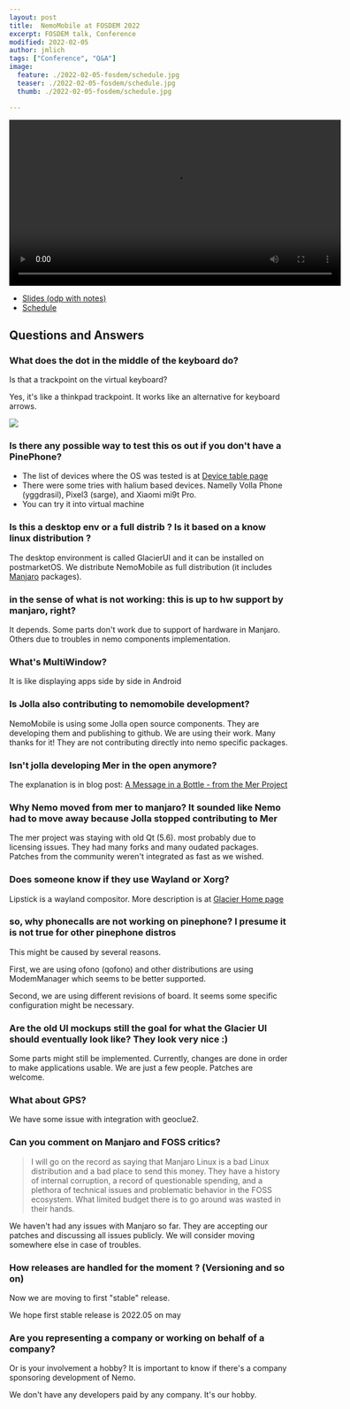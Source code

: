 ```yaml
---
layout: post
title:  NemoMobile at FOSDEM 2022
excerpt: FOSDEM talk, Conference
modified: 2022-02-05
author: jmlich
tags: ["Conference", "Q&A"]
image:
  feature: ./2022-02-05-fosdem/schedule.jpg
  teaser: ./2022-02-05-fosdem/schedule.jpg
  thumb: ./2022-02-05-fosdem/schedule.jpg

---
```


<video width="600" style="width: 600px !important" controls>
  <source src="https://video.fosdem.org/2022/D.mobile/mobile_nemomobile.mp4" type="video/mp4">
  <source src="https://video.fosdem.org/2022/D.mobile/mobile_nemomobile.webm" type="video/webm">
  Your browser does not support the video tag.
</video>

- [Slides (odp with notes)](https://fosdem.org/2022/schedule/event/mobile_nemomobile/attachments/slides/4960/export/events/attachments/mobile_nemomobile/slides/4960/2022_02_05_Fosdem_NemoMobile.odp)
- [Schedule](https://fosdem.org/2022/schedule/event/mobile_nemomobile/)

## Questions and Answers

### What does the dot in the middle of the keyboard do?

Is that a trackpoint on the virtual keyboard?

Yes, it's like a thinkpad trackpoint. It works like an alternative for keyboard arrows.

![](/images/qtquickcontrols/text_input-160.png)


### Is there any possible way to test this os out if you don't have a PinePhone?

- The list of devices where the OS was tested is at [Device table page](/devices-table/)
- There were some tries with halium based devices. Namelly Volla Phone (yggdrasil), Pixel3 (sarge), and Xiaomi mi9t Pro.
- You can try it into virtual machine

### Is this a desktop env or a full distrib ? Is it based on a know linux distribution ?

The desktop environment is called GlacierUI and it can be installed on postmarketOS. We distribute NemoMobile as full distribution (it includes [Manjaro](https://manjaro.org) packages).

### in the sense of what is not working: this is up to hw support by manjaro, right?

It depends. Some parts don't work due to support of hardware in Manjaro. Others due to troubles in nemo components implementation.

### What's MultiWindow?

It is like displaying apps side by side in Android

### Is Jolla also contributing to nemomobile development?

NemoMobile is using some Jolla open source components. They are developing them and publishing to github. We are using their work. Many thanks for it! They are not contributing directly into nemo specific packages.

### Isn't jolla developing Mer in the open anymore?

The explanation is in blog post: [A Message in a Bottle - from the Mer Project](https://blog.jolla.com/message-in-a-bottle/)

### Why Nemo moved from mer to manjaro? It sounded like Nemo had to move away because Jolla stopped contributing to Mer

The mer project was staying with old Qt (5.6). most probably due to licensing issues. 
They had many forks and many oudated packages. 
Patches from the community weren't integrated as fast as we wished.

### Does someone know if they use Wayland or Xorg?

Lipstick is a wayland compositor. More description is at [Glacier Home page](https://nemomobile.net/glacier-home/)

### so, why phonecalls are not working on pinephone? I presume it is not true for other pinephone distros

This might be caused by several reasons.

First, we are using ofono (qofono) and other distributions are using ModemManager which seems to be better supported.

Second, we are using different revisions of board. It seems some specific configuration might be necessary.

### Are the old UI mockups still the goal for what the Glacier UI should eventually look like? They look very nice :)

Some parts might still be implemented. Currently, changes are done in order to make applications usable. We are just a few people. Patches are welcome.

### What about GPS?

We have some issue with integration with geoclue2.

### Can you comment on Manjaro and FOSS critics?

> I will go on the record as saying that Manjaro Linux is a bad Linux distribution and a bad place to send this money. They have a history of internal corruption, a record of questionable spending, and a plethora of technical issues and problematic behavior in the FOSS ecosystem. What limited budget there is to go around was wasted in their hands.

We haven't had any issues with Manjaro so far. They are accepting our patches and discussing all issues publicly. We will consider moving somewhere else in case of troubles. 

### How releases are handled for the moment ? (Versioning and so on) 

Now we are moving to first "stable" release.

We hope first stable release is 2022.05 on may 

### Are you representing a company or working on behalf of a company? 

Or is your involvement a hobby? It is important to know if there's a company sponsoring development of Nemo.

We don't have any developers paid by any company. It's our hobby. 